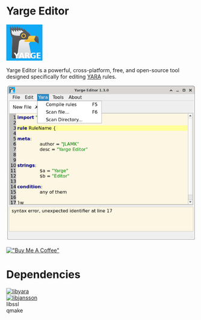 # Yarge Editor

![Logo](images/yarge2.png )

Yarge Editor is a powerful, cross-platform, free, and open-source tool designed specifically for editing [YARA](https://github.com/VirusTotal/yara) rules.

![Screenshot](rc/images/screenshot.png )

[!["Buy Me A Coffee"](https://www.buymeacoffee.com/assets/img/custom_images/orange_img.png)](https://www.buymeacoffee.com/jlamk)

# Dependencies
[![libyara](libyara)](https://github.com/VirusTotal/yara)<br>
[![libjansson](libjansson)](https://github.com/akheron/jansson)<br>
libssl<br>
qmake<br>
